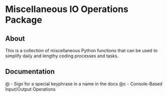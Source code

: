 # Miscellaneous IO Operations Package

## About

This is a collection of miscellaneous Python functions
that can be used to simplify daily and
lengthy coding processes and tasks.

## Documentation

@ - Sign for a special keyphrase in a name in the docs
@c - Console-Based Input/Output Operations
